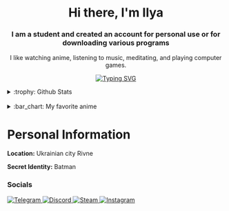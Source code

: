 <h1 align="center">Hi there, I'm Ilya</h1>
<h3 align="center">I am a student and created an account for personal use or for downloading various programs</h3>
  </p>
  <p align="center">I like watching anime, listening to music, meditating, and playing computer games.</p>
  <p align="center">
    <a href="https://git.io/typing-svg"><img src="https://readme-typing-svg.herokuapp.com?font=Fira+Code&pause=3000&width=1000&lines=Please+verify+me+Kinda+Windy+today+Im+not+bot+💗+💗+💗+💗+💗+💗+💗+💗+💗+💗+💗+💗" alt="Typing SVG" /></a>
  <details>
    <summary>:trophy: Github Stats</summary>
    <a href="https://git.io/streak-stats">
      <img src="https://streak-stats.demolab.com?user=December&theme=tokyonight&hide_border=true&border_radius=11&card_width=1080" alt="GitHub Streak" />
    </a>
    <a href="https://github.com/ashutosh00710/github-readme-activity-graph">
      <img src="https://github-readme-activity-graph.vercel.app/graph?username=december232323&bg_color=ffcfe9&color=9e4c98&line=9e4c98&point=403d3d&area=true&hide_border=true" alt="Ashutosh's GitHub Activity Graph">
    </a>
    <p align="center">
      <a href="https://github.com/december232323?tab=stars">
        <img src="https://github-readme-stats.vercel.app/api?username=december232323" alt="december232323's GitHub stats" />
      </a>
    </p>
  </details>
  <br>
  <details>
    <summary>:bar_chart: My favorite anime</summary>
    <ul>
      <li><a href="https://anilist.co/anime/131518/Dr-STONE-NEW-WORLD/">Dr STONE</a></li>
      <li><a href="https://anilist.co/anime/146065/Mushoku-Tensei-II-Isekai-Ittara-Honki-Dasu/">Mushoku Tensei II Isekai Ittara Honki Dasu</a></li>
      <li><a href="https://anilist.co/anime/1535/DEATH-NOTE">Death Note</a></li>
      <li><a href="https://anilist.co/anime/21459/Boku-no-Hero-Academia/">Boku no Hero Academia</a></li>
      <li><a href="https://anilist.co/anime/16498/Shingeki-no-Kyojin/">Shingeki no Kyojin</a></li>
      <li><a href="https://anilist.co/anime/20958/Shingeki-no-Kyojin-2/">Shingeki no Kyojin 2</a></li>
      <li><a href="https://anilist.co/anime/99147/Shingeki-no-Kyojin-3/">Shingeki no Kyojin 3</a></li>
      <li><a href="https://anilist.co/anime/110277/Shingeki-no-Kyojin-The-Final-Season/">Shingeki no Kyojin: The Final Season</a></li>
      <li><a href="https://anilist.co/anime/131681/Shingeki-no-Kyojin-The-Final-Season-Part-2/">Shingeki no Kyojin: The Final Season Part 2</a></li>
      <li><a href="https://anilist.co/anime/140596/Ijiranaide-Nagatorosan-2nd-Attack/">Ijiranaide Nagatoro-san 2nd Attack</a></li>
      <li><a href="https://anilist.co/anime/99423/Darling-in-the-Franxx/">Darling in the Franxx</a></li>
      <li><a href="https://anilist.co/anime/101922/Kimetsu-no-Yaiba/">Kimetsu no Yaiba</a></li>
      <li><a href="https://anilist.co/manga/74347/One-PunchMan/">One-Punch Man</a></li>
      <li><a href="https://anilist.co/anime/101280/Tensei-Shitara-Slime-Datta-Ken/">Tensei Shitara Slime Datta Ken</a></li>
      <li><a href="https://anilist.co/anime/108511/Tensei-Shitara-Slime-Datta-Ken-2nd-Season/">Tensei Shitara Slime Datta Ken 2nd Season</a></li>
      <li><a href="https://anilist.co/anime/116742/Tensei-Shitara-Slime-Datta-Ken-2nd-Season-Part-2/">Tensei Shitara Slime Datta Ken 2nd Season Part 2</a></li>
      <li><a href="https://anilist.co/anime/156822/Tensei-Shitara-Slime-Datta-Ken-3rd-Season/">Tensei Shitara Slime Datta Ken 3rd Season</a></li>
      <li><a href="https://anilist.co/anime/146503/Tensei-Shitara-Slime-Datta-Ken-Sukuwareru-Ramiris/">Tensei Shitara Slime Datta Ken: Sukuwareru, Ramiris</a></li>
      <li><a href="https://anilist.co/anime/20605/Tokyo-Ghoul/">Tokyo Ghoul</a></li>
      <li><a href="https://anilist.co/anime/20850/Tokyo-Ghoul-A/">Tokyo Ghoul A</a></li>
      <li><a href="https://anilist.co/anime/100240/Tokyo-Ghoulre/">Tokyo Ghoul:re</a></li>
      <li><a href="https://anilist.co/anime/21132/Tokyo-Ghoul-JACK/">Tokyo Ghoul: JACK</a></li>
      <li><a href="https://anilist.co/anime/102351/Tokyo-Ghoulre-2/">Tokyo Ghoul:re 2</a></li>
    </ul>
  </details>
  <h1>Personal Information</h1>
  <p><strong>Location:</strong> Ukrainian city Rivne</p>
  <p><strong>Secret Identity:</strong> Batman</p>
</body>
</html>

### Socials
<a href="https://t.me/december664">
  <img src="https://img.shields.io/badge/telegram-Reason%20to%20live-blue" alt="Telegram"/>
</a>

<a href="https://discord.com/users/862622509664436254">
  <img src="https://img.shields.io/badge/discord-december-lightgrey" alt="Discord"/>
</a>

<a href="https://steamcommunity.com/profiles/76561199227384602/">
  <img src="https://img.shields.io/badge/steam-13yo%20blind-yellow" alt="Steam"/>
</a>

<a href="https://www.instagram.com/salt_clown_/">
  <img src="https://img.shields.io/badge/insta-salt__clown__-ff69b4" alt="Instagram"/>
</a>
